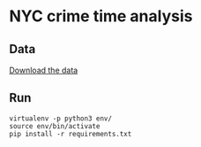 # NYC crime time analysis

## Data

[Download the data](https://data.cityofnewyork.us/api/views/qgea-i56i/rows.csv?accessType=DOWNLOAD)

## Run

```
virtualenv -p python3 env/
source env/bin/activate
pip install -r requirements.txt
```
